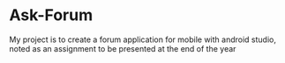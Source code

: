# Ask-Forum
My project is to create a forum application for mobile with android studio, noted as an assignment to be presented at the end of the year

